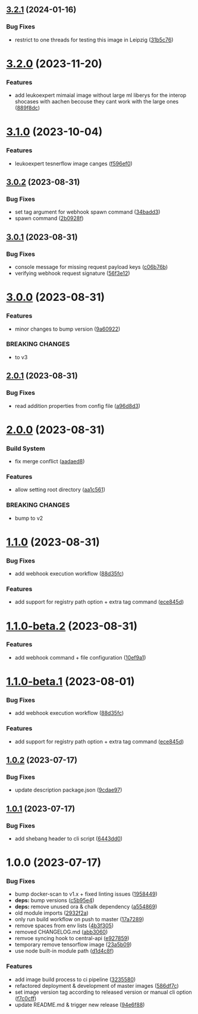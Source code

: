 ## [3.2.1](https://github.com/PHT-Medic/master-images/compare/v3.2.0...v3.2.1) (2024-01-16)


### Bug Fixes

* restrict to one threads for testing this image in Leipzig ([31b5c76](https://github.com/PHT-Medic/master-images/commit/31b5c76b35ea20e65ed83af26230df92cde75c52))

# [3.2.0](https://github.com/PHT-Medic/master-images/compare/v3.1.0...v3.2.0) (2023-11-20)


### Features

* add  leukoexpert mimaial image without large ml liberys for the interop shocases with aachen becouse they cant work with the large ones ([889f8dc](https://github.com/PHT-Medic/master-images/commit/889f8dc6eba298830e1e3e69033a53b38f0e746d))

# [3.1.0](https://github.com/PHT-Medic/master-images/compare/v3.0.2...v3.1.0) (2023-10-04)


### Features

* leukoexpert tesnerflow image canges ([f596ef0](https://github.com/PHT-Medic/master-images/commit/f596ef0609f3782743a795eee013668e51508d04))

## [3.0.2](https://github.com/PHT-Medic/master-images/compare/v3.0.1...v3.0.2) (2023-08-31)


### Bug Fixes

* set tag argument for webhook spawn command ([34badd3](https://github.com/PHT-Medic/master-images/commit/34badd3f4c46c1d9035ff3e06aa61a91943ff295))
* spawn command ([2b0928f](https://github.com/PHT-Medic/master-images/commit/2b0928fdd81de98ee5d722ecd9fed02f814ef76a))

## [3.0.1](https://github.com/PHT-Medic/master-images/compare/v3.0.0...v3.0.1) (2023-08-31)


### Bug Fixes

* console message for missing request payload keys ([c06b76b](https://github.com/PHT-Medic/master-images/commit/c06b76b7777f66af23aa2616cee4ea8ff9bb05c2))
* verifying webhook request signature ([56f3e12](https://github.com/PHT-Medic/master-images/commit/56f3e12ec6508112384b8efeec7c37df51826af8))

# [3.0.0](https://github.com/PHT-Medic/master-images/compare/v2.0.1...v3.0.0) (2023-08-31)


### Features

* minor changes to bump version ([9a60922](https://github.com/PHT-Medic/master-images/commit/9a60922c8046daeee750185eefb13a337ae2cd1f))


### BREAKING CHANGES

* to v3

## [2.0.1](https://github.com/PHT-Medic/master-images/compare/v2.0.0...v2.0.1) (2023-08-31)


### Bug Fixes

* read addition properties from config file ([a96d8d3](https://github.com/PHT-Medic/master-images/commit/a96d8d3aae2e68151092a340b09aa8569372aa9d))

# [2.0.0](https://github.com/PHT-Medic/master-images/compare/v1.1.0...v2.0.0) (2023-08-31)


### Build System

* fix merge conflict ([aadaed8](https://github.com/PHT-Medic/master-images/commit/aadaed8b4853e41d8cc2d14bf0fb74c04c8305d7))


### Features

* allow setting root directory ([aa1c561](https://github.com/PHT-Medic/master-images/commit/aa1c5615020366af777831c15d5beec8ace12bce))


### BREAKING CHANGES

* bump to v2

# [1.1.0](https://github.com/PHT-Medic/master-images/compare/v1.0.2...v1.1.0) (2023-08-31)


### Bug Fixes

* add webhook execution workflow ([88d35fc](https://github.com/PHT-Medic/master-images/commit/88d35fcf404d1668fd47413b70dbb50f78bb14e5))

### Features

* add support for registry path option + extra tag command ([ece845d](https://github.com/PHT-Medic/master-images/commit/ece845da4f1cb16864997203a656d5b25a6b62c1))

# [1.1.0-beta.2](https://github.com/PHT-Medic/master-images/compare/v1.1.0-beta.1...v1.1.0-beta.2) (2023-08-31)

### Features

* add webhook command + file configuration ([10ef9a1](https://github.com/PHT-Medic/master-images/commit/10ef9a12370ef618cc313f32d45da60b6715917d))

# [1.1.0-beta.1](https://github.com/PHT-Medic/master-images/compare/v1.0.2...v1.1.0-beta.1) (2023-08-01)


### Bug Fixes

* add webhook execution workflow ([88d35fc](https://github.com/PHT-Medic/master-images/commit/88d35fcf404d1668fd47413b70dbb50f78bb14e5))


### Features

* add support for registry path option + extra tag command ([ece845d](https://github.com/PHT-Medic/master-images/commit/ece845da4f1cb16864997203a656d5b25a6b62c1))

## [1.0.2](https://github.com/PHT-Medic/master-images/compare/v1.0.1...v1.0.2) (2023-07-17)


### Bug Fixes

* update description package.json ([9cdae97](https://github.com/PHT-Medic/master-images/commit/9cdae971f9355ebdc687eecd845c251a2d788294))

## [1.0.1](https://github.com/PHT-Medic/master-images/compare/v1.0.0...v1.0.1) (2023-07-17)


### Bug Fixes

* add shebang header to cli script ([6443dd0](https://github.com/PHT-Medic/master-images/commit/6443dd000ef3a4a3ef13332e6fbdb7ff68537d9d))

# 1.0.0 (2023-07-17)


### Bug Fixes

* bump docker-scan to v1.x + fixed linting issues ([1958449](https://github.com/PHT-Medic/master-images/commit/19584491ee49819880a86c0590d083af918ec023))
* **deps:** bump versions ([c5b95e4](https://github.com/PHT-Medic/master-images/commit/c5b95e4d5242719247ac796a6ef2ea1e8e04d25f))
* **deps:** remove unused ora & chalk dependency ([a554869](https://github.com/PHT-Medic/master-images/commit/a554869cea324ac9af8ff6ce559c7524fc2626d6))
* old module imports ([2932f2a](https://github.com/PHT-Medic/master-images/commit/2932f2a42ae145bdf0e711bfaffa6726c57c10c5))
* only run build workflow on push to master ([17a7289](https://github.com/PHT-Medic/master-images/commit/17a7289af11dfc9d51327316721afb2ac02ba6f0))
* remove spaces from env lists ([4b3f305](https://github.com/PHT-Medic/master-images/commit/4b3f30525152ce902626ff81a2c635de1fab65f9))
* removed CHANGELOG.md ([abb3060](https://github.com/PHT-Medic/master-images/commit/abb30600c379f0e633020945a82f7d1c8a98ca49))
* remvoe syncing hook to central-api ([e927859](https://github.com/PHT-Medic/master-images/commit/e927859ef0786e2cc9f7a4ac528992b658fb6024))
* temporary remove tensorflow image ([23a5b09](https://github.com/PHT-Medic/master-images/commit/23a5b0991a6b56e18c741a7e1d075fe899b0cfac))
* use node built-in module path ([d1d4c8f](https://github.com/PHT-Medic/master-images/commit/d1d4c8fde76df2c107588d0257a123569c26d692))


### Features

* add image build process to ci pipeline ([3235580](https://github.com/PHT-Medic/master-images/commit/3235580680050362fdddd33aacb0b82c127914f7))
* refactored deployment & development of master images ([586df7c](https://github.com/PHT-Medic/master-images/commit/586df7c2827f79669110d8a570783bc823da344e))
* set image version tag according to released version or manual cli option ([f7c0cff](https://github.com/PHT-Medic/master-images/commit/f7c0cff408d18a4745191da917d45d6911e57d28))
* update README.md & trigger new release ([94e6f88](https://github.com/PHT-Medic/master-images/commit/94e6f88efeff84f15ec067c9323bff6cc2f2ff91))
